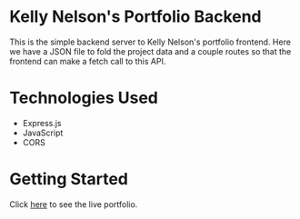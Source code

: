 # Kelly Nelson's Portfolio Backend
This is the simple backend server to Kelly Nelson's portfolio frontend.  Here we have a JSON file to fold the project data and a couple routes so that the frontend can make a fetch call to this API.
# Technologies Used
- Express.js
- JavaScript
- CORS
# Getting Started
Click [here]() to see the live portfolio.